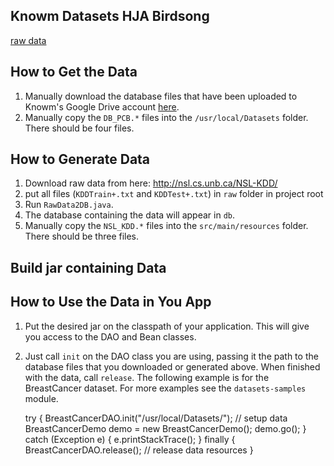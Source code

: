 ## Knowm Datasets HJA Birdsong

[raw data](http://nsl.cs.unb.ca/NSL-KDD/)

## How to Get the Data

1. Manually download the database files that have been uploaded to Knowm's Google Drive account [here](https://drive.google.com/folderview?id=0ByP7_A9vXm17VXhuZzBrcnNubEE&usp=sharing#list).
1. Manually copy the `DB_PCB.*` files into the `/usr/local/Datasets` folder. There should be four files. 

## How to Generate Data

1. Download raw data from here: http://nsl.cs.unb.ca/NSL-KDD/
1. put all files (`KDDTrain+.txt` and `KDDTest+.txt`) in `raw` folder in project root
1. Run `RawData2DB.java`. 
1. The database containing the data will appear in `db`.
1. Manually copy the `NSL_KDD.*` files into the `src/main/resources` folder. There should be three files. 

## Build jar containing Data

## How to Use the Data in You App

1. Put the desired jar on the classpath of your application. This will give you access to the DAO and Bean classes.
1. Just call `init` on the DAO class you are using, passing it the path to the database files that you downloaded or generated above. When finished with the data, call `release`. The following example is for the BreastCancer dataset. For more examples see the `datasets-samples` module. 


    try {
      BreastCancerDAO.init("/usr/local/Datasets/"); // setup data
      BreastCancerDemo demo = new BreastCancerDemo();
      demo.go();
    } catch (Exception e) {
      e.printStackTrace();
    } finally {
      BreastCancerDAO.release(); // release data resources
    }
